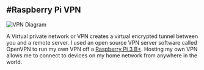 #Raspberry Pi VPN
---
![VPN Diagram](\img\VPN.jpg)

A Virtual private network or VPN creates a virtual encrypted tunnel between you and a remote server.  I used an open source VPN server software called OpenVPN to run my own VPN off a [Raspberry Pi 3 B+](https://amzn.to/2PQSVmL "Raspberry Pi 3 B+").  Hosting my own VPN allows me to connect to devices on my home network from anywhere in the world.

<!--<div id="amzn-assoc-ad-f7e9c181-005b-4bb6-9d54-7952d3c68cdb"></div><script async src="//z-na.amazon-adsystem.com/widgets/onejs?MarketPlace=US&adInstanceId=f7e9c181-005b-4bb6-9d54-7952d3c68cdb"></script>-->